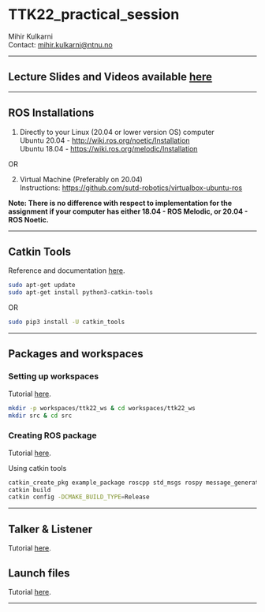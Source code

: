 # TTK22_practical_session

Mihir Kulkarni \
Contact: mihir.kulkarni@ntnu.no

---
## Lecture Slides and Videos available [here](https://rsl.ethz.ch/education-students/lectures/ros.html) 

---
## ROS Installations

1) Directly to your Linux (20.04 or lower version OS) computer \
Ubuntu 20.04 - http://wiki.ros.org/noetic/Installation \
Ubuntu 18.04 - https://wiki.ros.org/melodic/Installation

OR 

2) Virtual Machine (Preferably on 20.04)\
Instructions: https://github.com/sutd-robotics/virtualbox-ubuntu-ros

**Note: There is no difference with respect to implementation for the assignment if your computer has either 18.04 - ROS Melodic, or 20.04 - ROS Noetic.**

---

## Catkin Tools

Reference and documentation [here](https://catkin-tools.readthedocs.io/en/latest/).

```sh
sudo apt-get update
sudo apt-get install python3-catkin-tools
```
OR 
```sh
sudo pip3 install -U catkin_tools
```

---

## Packages and workspaces

### Setting up workspaces

Tutorial [here](http://wiki.ros.org/catkin/Tutorials/create_a_workspace).

```sh
mkdir -p workspaces/ttk22_ws & cd workspaces/ttk22_ws
mkdir src & cd src
```

### Creating ROS package

Tutorial [here](http://wiki.ros.org/ROS/Tutorials/CreatingPackage).

Using catkin tools

```sh
catkin_create_pkg example_package roscpp std_msgs rospy message_generation
catkin build
catkin config -DCMAKE_BUILD_TYPE=Release
```

---


## Talker & Listener

Tutorial [here](http://wiki.ros.org/ROS/Tutorials/WritingPublisherSubscriber%28c%2B%2B%29).

## Launch files

Tutorial [here](http://wiki.ros.org/roslaunch/XML).

---
